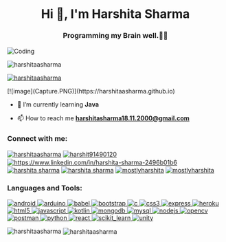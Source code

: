 
<h1 align="center">Hi 👋, I'm Harshita Sharma</h1>
<h3 align="center">Programming my Brain well.👩‍💻</h3>
<img align="center" width="1000" alt="Coding" src="https://media.giphy.com/media/L1R1tvI9svkIWwpVYr/giphy.gif">
<p align="left"> <img src="https://komarev.com/ghpvc/?username=harshitaasharma&label=Profile%20views&color=0e75b6&style=flat" alt="harshitaasharma" /> </p>

<p align="left"> <a href="https://github.com/ryo-ma/github-profile-trophy"><img src="https://github-profile-trophy.vercel.app/?username=harshitaasharma" alt="harshitaasharma" /></a> </p>
[![image](Capture.PNG)](https://harshitaasharma.github.io)


- 🌱 I’m currently learning **Java**

- 📫 How to reach me **harshitasharma18.11.2000@gmail.com**

<h3 align="left">Connect with me:</h3>
<p align="left">
<a href="https://codepen.io/harshitaasharma" target="blank"><img align="center" src="https://cdn.jsdelivr.net/npm/simple-icons@3.0.1/icons/codepen.svg" alt="harshitaasharma" height="30" width="40" /></a>
<a href="https://twitter.com/harshit91490120" target="blank"><img align="center" src="https://cdn.jsdelivr.net/npm/simple-icons@3.0.1/icons/twitter.svg" alt="harshit91490120" height="30" width="40" /></a>
<a href="https://linkedin.com/in/https://www.linkedin.com/in/harshita-sharma-2496b01b6" target="blank"><img align="center" src="https://cdn.jsdelivr.net/npm/simple-icons@3.0.1/icons/linkedin.svg" alt="https://www.linkedin.com/in/harshita-sharma-2496b01b6" height="30" width="40" /></a>
<a href="https://codesandbox.com/harshita sharma" target="blank"><img align="center" src="https://cdn.jsdelivr.net/npm/simple-icons@3.0.1/icons/codesandbox.svg" alt="harshita sharma" height="30" width="40" /></a>
<a href="https://www.facebook.com/harshita.sharma.980967/" target="blank"><img align="center" src="https://cdn.jsdelivr.net/npm/simple-icons@3.0.1/icons/facebook.svg" alt="harshita sharma" height="30" width="40" /></a>
<a href="https://instagram.com/mostlyharshita" target="blank"><img align="center" src="https://cdn.jsdelivr.net/npm/simple-icons@3.0.1/icons/instagram.svg" alt="mostlyharshita" height="30" width="40" /></a>
<a href="https://www.codechef.com/users/mostlyharshita" target="blank"><img align="center" src="https://cdn.jsdelivr.net/npm/simple-icons@3.1.0/icons/codechef.svg" alt="mostlyharshita" height="30" width="40" /></a>
</p>

<h3 align="left">Languages and Tools:</h3>
<p align="left"> <a href="https://developer.android.com" target="_blank"> <img src="https://devicons.github.io/devicon/devicon.git/icons/android/android-original-wordmark.svg" alt="android" width="40" height="40"/> </a> <a href="https://www.arduino.cc/" target="_blank"> <img src="https://cdn.worldvectorlogo.com/logos/arduino-1.svg" alt="arduino" width="40" height="40"/> </a> <a href="https://babeljs.io/" target="_blank"> <img src="https://www.vectorlogo.zone/logos/babeljs/babeljs-icon.svg" alt="babel" width="40" height="40"/> </a> <a href="https://getbootstrap.com" target="_blank"> <img src="https://devicons.github.io/devicon/devicon.git/icons/bootstrap/bootstrap-plain.svg" alt="bootstrap" width="40" height="40"/> </a> <a href="https://www.cprogramming.com/" target="_blank"> <img src="https://devicons.github.io/devicon/devicon.git/icons/c/c-original.svg" alt="c" width="40" height="40"/> </a> <a href="https://www.w3schools.com/css/" target="_blank"> <img src="https://devicons.github.io/devicon/devicon.git/icons/css3/css3-original-wordmark.svg" alt="css3" width="40" height="40"/> </a> <a href="https://expressjs.com" target="_blank"> <img src="https://devicons.github.io/devicon/devicon.git/icons/express/express-original-wordmark.svg" alt="express" width="40" height="40"/> </a> <a href="https://heroku.com" target="_blank"> <img src="https://www.vectorlogo.zone/logos/heroku/heroku-icon.svg" alt="heroku" width="40" height="40"/> </a> <a href="https://www.w3.org/html/" target="_blank"> <img src="https://devicons.github.io/devicon/devicon.git/icons/html5/html5-original-wordmark.svg" alt="html5" width="40" height="40"/> </a> <a href="https://developer.mozilla.org/en-US/docs/Web/JavaScript" target="_blank"> <img src="https://devicons.github.io/devicon/devicon.git/icons/javascript/javascript-original.svg" alt="javascript" width="40" height="40"/> </a> <a href="https://kotlinlang.org" target="_blank"> <img src="https://www.vectorlogo.zone/logos/kotlinlang/kotlinlang-icon.svg" alt="kotlin" width="40" height="40"/> </a> <a href="https://www.mongodb.com/" target="_blank"> <img src="https://devicons.github.io/devicon/devicon.git/icons/mongodb/mongodb-original-wordmark.svg" alt="mongodb" width="40" height="40"/> </a> <a href="https://www.mysql.com/" target="_blank"> <img src="https://devicons.github.io/devicon/devicon.git/icons/mysql/mysql-original-wordmark.svg" alt="mysql" width="40" height="40"/> </a> <a href="https://nodejs.org" target="_blank"> <img src="https://devicons.github.io/devicon/devicon.git/icons/nodejs/nodejs-original-wordmark.svg" alt="nodejs" width="40" height="40"/> </a> <a href="https://opencv.org/" target="_blank"> <img src="https://www.vectorlogo.zone/logos/opencv/opencv-icon.svg" alt="opencv" width="40" height="40"/> </a> <a href="https://postman.com" target="_blank"> <img src="https://www.vectorlogo.zone/logos/getpostman/getpostman-icon.svg" alt="postman" width="40" height="40"/> </a> <a href="https://www.python.org" target="_blank"> <img src="https://devicons.github.io/devicon/devicon.git/icons/python/python-original.svg" alt="python" width="40" height="40"/> </a> <a href="https://reactjs.org/" target="_blank"> <img src="https://devicons.github.io/devicon/devicon.git/icons/react/react-original-wordmark.svg" alt="react" width="40" height="40"/> </a> <a href="https://scikit-learn.org/" target="_blank"> <img src="https://upload.wikimedia.org/wikipedia/commons/0/05/Scikit_learn_logo_small.svg" alt="scikit_learn" width="40" height="40"/> </a> <a href="https://unity.com/" target="_blank"> <img src="https://www.vectorlogo.zone/logos/unity3d/unity3d-icon.svg" alt="unity" width="40" height="40"/> </a> </p>

<p><img align="left" src="https://github-readme-stats.vercel.app/api/top-langs?username=harshitaasharma&show_icons=true&locale=en&layout=compact" alt="harshitaasharma" /></p>

<p>&nbsp;<img align="center" src="https://github-readme-stats.vercel.app/api?username=harshitaasharma&show_icons=true&locale=en" alt="harshitaasharma" /></p>

